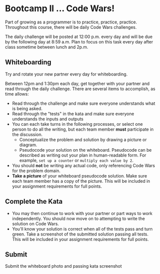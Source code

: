 # Bootcamp II ... Code Wars!

Part of growing as a programmer is to practice, practice, practice. Throughout this course, there will be daily Code Wars challenges.

The daily challenge will be posted at 12:00 p.m. every day and will be due by the following day at 8:59 a.m. Plan to focus on this task every day after class sometime between lunch and 2p.m.

## Whiteboarding

Try and rotate your new partner every day for whiteboarding.

Between 12pm and 1:30pm each day, get together with your partner and read through the daily challenge. There are several items to accomplish, as time allows:

* Read through the challenge and make sure everyone understands what is being asked.
* Read through the "tests" in the kata and make sure everyone understands the inputs and outputs
* You can each take turns in the following processes, or select one person to do all the writing, but each team member **must** participate in the discussion.
    * Conceptualize the problem and solution by drawing a picture or diagram. 
    * Pseudocode your solution on the whiteboard. Pseudocode can be described as writing out your plan in human-readable form. For example, `set up a counter` or `multiply each value by 2`.
* You should **not** be writing any actual code, only referencing Code Wars for the problem domain.
* **Take a picture** of your whiteboard pseudocode solution. Make sure each team member has a copy of the picture. This will be included in your assignment requirements for full points.

## Complete the Kata

* You may then continue to work with your partner or part ways to work independently. You should now move on to attempting to write the solution on Code Wars.
* You'll know your solution is correct when all of the tests pass and turn green. Take a screenshot of the submitted solution passing all tests. This will be included in your assignment requirements for full points.

## Submit

Submit the whiteboard photo and passing kata screenshot
